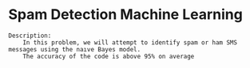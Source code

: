 # Spam Detection Machine Learning

	Description:
		In this problem, we will attempt to identify spam or ham SMS messages using the naıve Bayes model.
		The accuracy of the code is above 95% on average